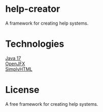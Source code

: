 # help-creator
A framework for creating help systems.

# Technologies
[Java 17](https://openjdk.java.net/projects/jdk/11/) \
[OpenJFX](https://openjfx.io/) \
[SimplyHTML](https://sourceforge.net/projects/simplyhtml/)

# License
A free framework for creating help systems.
